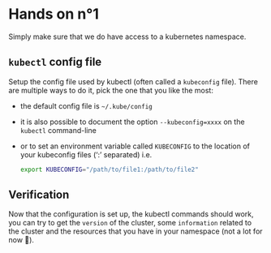 # Hands on n°1

Simply make sure that we do have access to a kubernetes namespace.

## `kubectl` config file

Setup the config file used by kubectl (often called a `kubeconfig` file). There are multiple ways to do it, pick the one that you like the most:

- the default config file is `~/.kube/config`
- it is also possible to  document the option `--kubeconfig=xxxx` on the `kubectl` command-line
- or to set an environment variable called `KUBECONFIG` to the location of your kubeconfig files (‘:’ separated)
  i.e.

  ```bash
  export KUBECONFIG="/path/to/file1:/path/to/file2"
  ```

## Verification

Now that the configuration is set up, the kubectl commands should work, you can try to get the `version` of the cluster, some `information` related to the cluster and the resources that you have in your namespace (not a lot for now 🙂).
